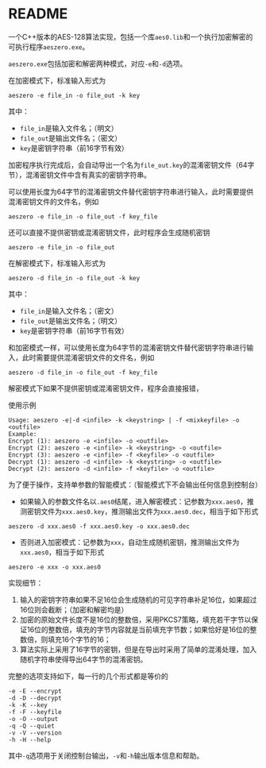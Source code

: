# README

一个C++版本的AES-128算法实现，包括一个库`aes0.lib`和一个执行加密解密的可执行程序`aeszero.exe`。

`aeszero.exe`包括加密和解密两种模式，对应`-e`和`-d`选项。

在加密模式下，标准输入形式为
```
aeszero -e file_in -o file_out -k key
```
其中：
- `file_in`是输入文件名；（明文）
- `file_out`是输出文件名；（密文）
- `key`是密钥字符串（前16字节有效）

加密程序执行完成后，会自动导出一个名为`file_out.key`的混淆密钥文件（64字节），混淆密钥文件中含有真实的密钥字符串。


可以使用长度为64字节的混淆密钥文件替代密钥字符串进行输入，此时需要提供混淆密钥文件的文件名，例如
```
aeszero -e file_in -o file_out -f key_file
```

还可以直接不提供密钥或混淆密钥文件，此时程序会生成随机密钥
```
aeszero -e file_in -o file_out
```

在解密模式下，标准输入形式为
```
aeszero -d file_in -o file_out -k key
```
其中：
- `file_in`是输入文件名；（密文）
- `file_out`是输出文件名；（明文）
- `key`是密钥字符串（前16字节有效）

和加密模式一样，可以使用长度为64字节的混淆密钥文件替代密钥字符串进行输入，此时需要提供混淆密钥文件的文件名，例如
```
aeszero -d file_in -o file_out -f key_file
```

解密模式下如果不提供密钥或混淆密钥文件，程序会直接报错，

使用示例
```
Usage: aeszero -e|-d <infile> -k <keystring> | -f <mixkeyfile> -o <outfile>
Example:
Encrypt (1): aeszero -e <infile> -o <outfile>
Encrypt (2): aeszero -e <infile> -k <keystring> -o <outfile>
Encrypt (3): aeszero -e <infile> -f <keyfile> -o <outfile>
Decrypt (1): aeszero -d <infile> -k <keystring> -o <outfile>
Decrypt (2): aeszero -d <infile> -f <keyfile> -o <outfile>
```


为了便于操作，支持单参数的智能模式：（智能模式下不会输出任何信息到控制台）

- 如果输入的参数文件名以`.aes0`结尾，进入解密模式：记参数为`xxx.aes0`，推测密钥文件为`xxx.aes0.key`，推测输出文件为`xxx.aes0.dec`，相当于如下形式
```
aeszero -d xxx.aes0 -f xxx.aes0.key -o xxx.aes0.dec
```

- 否则进入加密模式：记参数为`xxx`，自动生成随机密钥，推测输出文件为`xxx.aes0`，相当于如下形式
```
aeszero -e xxx -o xxx.aes0
```


实现细节：

1. 输入的密钥字符串如果不足16位会生成随机的可见字符串补足16位，如果超过16位则会截断；（加密和解密均是）
2. 加密的原始文件长度不是16位的整数倍，采用PKCS7策略，填充若干字节以保证16位的整数倍，填充的字节内容就是当前填充字节数；如果恰好是16位的整数倍，则填充16个字节的16；
3. 算法实际上采用了16字节的密钥，但是在导出时采用了简单的混淆处理，加入随机字符串使得导出64字节的混淆密钥。


完整的选项支持如下，每一行的几个形式都是等价的
```
-e -E --encrypt
-d -D --decrypt
-k -K --key
-f -F --keyfile
-o -O --output
-q -Q --quiet
-v -V --version
-h -H --help
```
其中`-q`选项用于关闭控制台输出，`-v`和`-h`输出版本信息和帮助。

